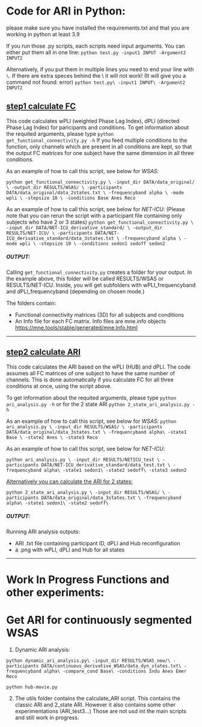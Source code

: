# Code for ARI in Python:
please make sure you have installed the requirements.txt and that you are working in python at least 3.9

If you run those .py scripts, each scripts need input arguments. You can either put them all in one line:
`python test.py -input1 INPUT -Argument2 INPUT2`

Alternatively, if you put them in multiple lines you need to end your line with `\`. If there are extra speces behind the \ it will not work! (It will give you a  command not found: error)
`python test.py\
   -input1 INPUT\
   -Argument2 INPUT2`

##  <ins>step1 calculate FC </ins>
This code calculates wPLI (weighted Phase Lag Index), dPLI (directed Phase Lag Index) for paricipants and conditions.
To get information about the requited arguments, please type `python get_functional_connectivity.py -h`
If you feed multiple conditions to the function, only channels which are present in all conditions are kept, so that the output FC matrices for one subject have the same dimension in all three conditions.

As an example of how to call this script, see below for *WSAS*:

`python get_functional_connectivity.py \
    -input_dir DATA/data_original/ \
    -output_dir RESULTS/WSAS/ \
    -participants DATA/data_original/data_2states.txt \
    -frequencyband alpha \
    -mode wpli \
    -stepsize 10 \
    -conditions Base Anes Reco`

As an example of how to call this script, see below for *NET-ICU*:
(Please note that you can rerun the script with a participant file containing only subjects who have 2 or 3 states)
`python get_functional_connectivity.py \
    -input_dir DATA/NET-ICU_derivative_standard/ \
    -output_dir RESULTS/NET-ICU/ \
    -participants DATA/NET-ICU_derivative_standard/data_3states.txt \
    -frequencyband alpha \
    -mode wpli \
    -stepsize 10 \
    -conditions sedon1 sedoff sedon2`

##### OUTPUT:
Calling `get_functional_connectivity.py` creates a folder for your output. In the example above, this folder will be called RESULTS/WSAS or RESULTS/NET-ICU. Inside, you will get subfolders with wPLI_frequencyband and dPLI_frequencyband (depending on chosen mode.)

The folders contain:
- Functional connectivity matrices (3D) for all subjects and conditions
- An Info file for each FC matrix. Info files are mne.info objects https://mne.tools/stable/generated/mne.Info.html

---

##  <ins>step2 calculate ARI </ins>
This code calculates the ARI based on the wPLI (HUB) and dPLI. The code assumes all FC matrices of one subject to have the same number of channels. This is done automatically if you calculate FC for all three conditions at once, using the script above.  

To get information about the requited arguments, please type `python ari_analysis.py -h` or for the 2 state ARI `python 2_state_ari_analysis.py -h`

As an example of how to call this script, see below for *WSAS*:
`python ari_analysis.py \
    -input_dir RESULTS/WSAS/ \
    -participants DATA/data_original/data_3states.txt \
    -frequencyband alpha\
    -state1 Base \
    -state2 Anes \
    -state3 Reco`

As an example of how to call this script, see below for *NET-ICU*:

`python ari_analysis.py \
    -input_dir RESULTS/NETICU_test \
    -participants DATA/NET-ICU_derivative_standard/data_test.txt \
    -frequencyband alpha\
    -state1 sedon1\
    -state2 sedoff\
    -state3 sedon2`

<ins> Alternatively you can calculate the ARI for 2 states: </ins>

`python 2_state_ari_analysis.py \
    -input_dir RESULTS/WSAS/ \
    -participants DATA/data_original/data_3states.txt \
    -frequencyband alpha\
    -state1 sedon1\
    -state2 sedoff\`

##### OUTPUT:
Running ARI analysis outputs:
- ARI .txt file containing participant ID, dPLI and Hub reconfiguration
- a .png with wPLI, dPLI and Hub for all states


---
# Work In Progress Functions and other experiments:

# Get ARI for continuously segmented WSAS

1) Dynamic ARI analysis:

`python dynamic_ari_analysis.py\
    -input_dir RESULTS/WSAS_new/\
    -participants DATA/continuous_derivative_WSAS/data_dyn_states.txt\
    -frequencyband alpha\
    -compare_cond Base\
    -conditions Indu Anes Emer Reco`

`python hub-movie.py`

2) The utils folder contains the calculate_ARI script. This contains the classic ARI and 2_state ARI.
However it also contains some other experimentations (ARI_test3...) Those are not usd int the main scripts and still work in progress.
